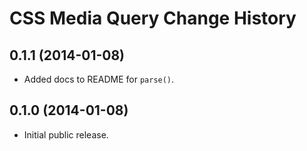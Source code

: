 CSS Media Query Change History
==============================

0.1.1 (2014-01-08)
------------------

* Added docs to README for `parse()`.


0.1.0 (2014-01-08)
------------------

* Initial public release.

